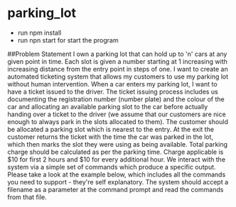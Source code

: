 # parking_lot

- run npm install
- run npn start for start the program


##Problem Statement
    I own a parking lot that can hold up to 'n' cars at any given point in time. Each slot is
    given a number starting at 1 increasing with increasing distance from the entry point
    in steps of one. I want to create an automated ticketing system that allows my
    customers to use my parking lot without human intervention.
    When a car enters my parking lot, I want to have a ticket issued to the driver. The
    ticket issuing process includes us documenting the registration number (number
    plate) and the colour of the car and allocating an available parking slot to the car
    before actually handing over a ticket to the driver (we assume that our customers are
    nice enough to always park in the slots allocated to them). The customer should be
    allocated a parking slot which is nearest to the entry. At the exit the customer returns
    the ticket with the time the car was parked in the lot, which then marks the slot they
    were using as being available. Total parking charge should be calculated as per the
    parking time. Charge applicable is $10 for first 2 hours and $10 for every additional
    hour.
    We interact with the system via a simple set of commands which produce a specific
    output. Please take a look at the example below, which includes all the commands 
    you need to support - they're self explanatory. The system should accept a filename
    as a parameter at the command prompt and read the commands from that file.